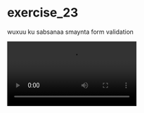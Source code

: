 # exercise_23 
wuxuu ku sabsanaa smaynta form validation 

![resulti s video](/Assets/exercise_23.mp4)